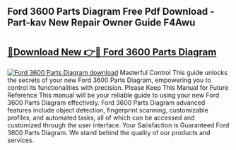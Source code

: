 ## Ford 3600 Parts Diagram Free Pdf Download - Part-kav New Repair Owner Guide F4Awu

# <h2><a href="http://dfqb2h7.blite.top/?on=Ford+3600+Parts+Diagram">🔗Download New 👉🔴 Ford 3600 Parts Diagram</a></h2>

[![Ford 3600 Parts Diagram download](https://i.imgur.com/lujVjoI.png)](http://dfqb2h7.blite.top/?on=Ford+3600+Parts+Diagram)
Masterful Control This guide unlocks the secrets of your new Ford 3600 Parts Diagram, empowering you to control its functionalities with precision. Please Keep This Manual for Future Reference This manual will be your reliable guide to using your new Ford 3600 Parts Diagram effectively. Ford 3600 Parts Diagram advanced features include object detection, fingerprint scanning, customizable profiles, and automated tasks, all of which can be accessed and customized through the user interface. Your Satisfaction is Guaranteed Ford 3600 Parts Diagram. We stand behind the quality of our products and services.
